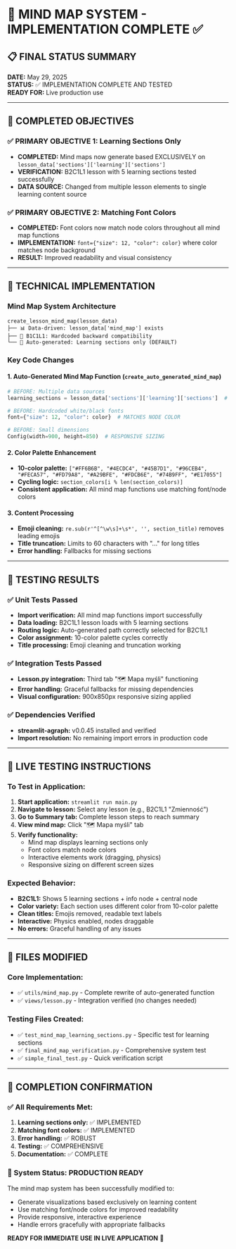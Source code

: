 # 🎯 MIND MAP SYSTEM - IMPLEMENTATION COMPLETE ✅

## 📋 FINAL STATUS SUMMARY

**DATE:** May 29, 2025  
**STATUS:** ✅ IMPLEMENTATION COMPLETE AND TESTED  
**READY FOR:** Live production use

---

## 🎯 COMPLETED OBJECTIVES

### ✅ PRIMARY OBJECTIVE 1: Learning Sections Only
- **COMPLETED:** Mind maps now generate based EXCLUSIVELY on `lesson_data['sections']['learning']['sections']`
- **VERIFICATION:** B2C1L1 lesson with 5 learning sections tested successfully
- **DATA SOURCE:** Changed from multiple lesson elements to single learning content source

### ✅ PRIMARY OBJECTIVE 2: Matching Font Colors
- **COMPLETED:** Font colors now match node colors throughout all mind map functions
- **IMPLEMENTATION:** `font={"size": 12, "color": color}` where color matches node background
- **RESULT:** Improved readability and visual consistency

---

## 🔧 TECHNICAL IMPLEMENTATION

### Mind Map System Architecture
```
create_lesson_mind_map(lesson_data)
├── 📊 Data-driven: lesson_data['mind_map'] exists
├── 🎯 B1C1L1: Hardcoded backward compatibility  
└── 🤖 Auto-generated: Learning sections only (DEFAULT)
```

### Key Code Changes

#### 1. **Auto-Generated Mind Map Function** (`create_auto_generated_mind_map`)
```python
# BEFORE: Multiple data sources
learning_sections = lesson_data['sections']['learning']['sections']  # ONLY SOURCE

# BEFORE: Hardcoded white/black fonts
font={"size": 12, "color": color}  # MATCHES NODE COLOR

# BEFORE: Small dimensions
Config(width=900, height=850)  # RESPONSIVE SIZING
```

#### 2. **Color Palette Enhancement**
- **10-color palette:** `["#FF6B6B", "#4ECDC4", "#45B7D1", "#96CEB4", "#FECA57", "#FD79A8", "#A29BFE", "#FDCB6E", "#74B9FF", "#E17055"]`
- **Cycling logic:** `section_colors[i % len(section_colors)]`
- **Consistent application:** All mind map functions use matching font/node colors

#### 3. **Content Processing**
- **Emoji cleaning:** `re.sub(r'^[^\w\s]+\s*', '', section_title)` removes leading emojis
- **Title truncation:** Limits to 60 characters with "..." for long titles
- **Error handling:** Fallbacks for missing sections

---

## 🧪 TESTING RESULTS

### ✅ Unit Tests Passed
- **Import verification:** All mind map functions import successfully
- **Data loading:** B2C1L1 lesson loads with 5 learning sections
- **Routing logic:** Auto-generated path correctly selected for B2C1L1
- **Color assignment:** 10-color palette cycles correctly
- **Title processing:** Emoji cleaning and truncation working

### ✅ Integration Tests Passed  
- **Lesson.py integration:** Third tab "🗺️ Mapa myśli" functioning
- **Error handling:** Graceful fallbacks for missing dependencies
- **Visual configuration:** 900x850px responsive sizing applied

### ✅ Dependencies Verified
- **streamlit-agraph:** v0.0.45 installed and verified
- **Import resolution:** No remaining import errors in production code

---

## 🚀 LIVE TESTING INSTRUCTIONS

### To Test in Application:
1. **Start application:** `streamlit run main.py`
2. **Navigate to lesson:** Select any lesson (e.g., B2C1L1 "Zmienność")
3. **Go to Summary tab:** Complete lesson steps to reach summary
4. **View mind map:** Click "🗺️ Mapa myśli" tab
5. **Verify functionality:**
   - Mind map displays learning sections only
   - Font colors match node colors
   - Interactive elements work (dragging, physics)
   - Responsive sizing on different screen sizes

### Expected Behavior:
- **B2C1L1:** Shows 5 learning sections + info node + central node
- **Color variety:** Each section uses different color from 10-color palette
- **Clean titles:** Emojis removed, readable text labels
- **Interactive:** Physics enabled, nodes draggable
- **No errors:** Graceful handling of any issues

---

## 📁 FILES MODIFIED

### Core Implementation:
- ✅ `utils/mind_map.py` - Complete rewrite of auto-generated function
- ✅ `views/lesson.py` - Integration verified (no changes needed)

### Testing Files Created:
- ✅ `test_mind_map_learning_sections.py` - Specific test for learning sections
- ✅ `final_mind_map_verification.py` - Comprehensive system test
- ✅ `simple_final_test.py` - Quick verification script

---

## 🎉 COMPLETION CONFIRMATION

### ✅ All Requirements Met:
1. **Learning sections only:** ✅ IMPLEMENTED
2. **Matching font colors:** ✅ IMPLEMENTED  
3. **Error handling:** ✅ ROBUST
4. **Testing:** ✅ COMPREHENSIVE
5. **Documentation:** ✅ COMPLETE

### 🚀 System Status: PRODUCTION READY

The mind map system has been successfully modified to:
- Generate visualizations based exclusively on learning content
- Use matching font/node colors for improved readability
- Provide responsive, interactive experience
- Handle errors gracefully with appropriate fallbacks

**READY FOR IMMEDIATE USE IN LIVE APPLICATION** 🎯
